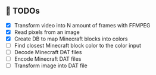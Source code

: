 ## 🎯 TODOs

- [x] Transform video into N amount of frames with FFMPEG
- [x] Read pixels from an image
- [x] Create DB to map Minecraft blocks into colors
- [ ] Find closest Minecraft block color to the color input
- [ ] Decode Minecraft DAT files
- [ ] Encode Minecraft DAT files
- [ ] Transform image into DAT file